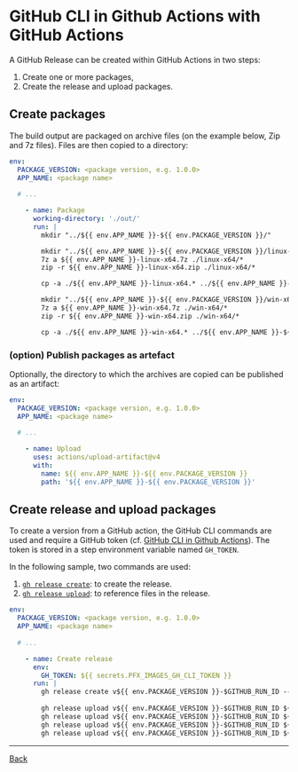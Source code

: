 # GitHub CLI in Github Actions with GitHub Actions

A GitHub Release can be created within GitHub Actions in two steps:

1. Create one or more packages,
1. Create the release and upload packages.

## Create packages

The build output are packaged on archive files (on the example below, Zip and 7z files). Files are then copied to a directory:

```yaml
env:
  PACKAGE_VERSION: <package version, e.g. 1.0.0>
  APP_NAME: <package name>
  
  # ...

    - name: Package
      working-directory: './out/'
      run: |
        mkdir "../${{ env.APP_NAME }}-${{ env.PACKAGE_VERSION }}/"

        mkdir "../${{ env.APP_NAME }}-${{ env.PACKAGE_VERSION }}/linux-x64/"
        7z a ${{ env.APP_NAME }}-linux-x64.7z ./linux-x64/*
        zip -r ${{ env.APP_NAME }}-linux-x64.zip ./linux-x64/*

        cp -a ./${{ env.APP_NAME }}-linux-x64.* ../${{ env.APP_NAME }}-${{ env.PACKAGE_VERSION }}/

        mkdir "../${{ env.APP_NAME }}-${{ env.PACKAGE_VERSION }}/win-x64/"
        7z a ${{ env.APP_NAME }}-win-x64.7z ./win-x64/*
        zip -r ${{ env.APP_NAME }}-win-x64.zip ./win-x64/*

        cp -a ./${{ env.APP_NAME }}-win-x64.* ../${{ env.APP_NAME }}-${{ env.PACKAGE_VERSION }}/
```

### (option) Publish packages as artefact

Optionally, the directory to which the archives are copied can be published as an artifact:

```yaml
env:
  PACKAGE_VERSION: <package version, e.g. 1.0.0>
  APP_NAME: <package name>
  
  # ...

    - name: Upload
      uses: actions/upload-artifact@v4
      with: 
        name: ${{ env.APP_NAME }}-${{ env.PACKAGE_VERSION }}
        path: '${{ env.APP_NAME }}-${{ env.PACKAGE_VERSION }}' 
```

## Create release and upload packages

To create a version from a GitHub action, the GitHub CLI commands are used and require a GitHub token (cf. [GitHub CLI in Github Actions](./GitHub_CLI_in_GitHub_Actions.md)). The token is stored in a step environment variable named `GH_TOKEN`.

In the following sample, two commands are used:

1. [`gh release create`](https://cli.github.com/manual/gh_release_create): to create the release.
1. [`gh release upload`](https://cli.github.com/manual/gh_release_upload): to reference files in the release.

```yaml
env:
  PACKAGE_VERSION: <package version, e.g. 1.0.0>
  APP_NAME: <package name>
  
  # ...

    - name: Create release
      env:
        GH_TOKEN: ${{ secrets.PFX_IMAGES_GH_CLI_TOKEN }}
      run: |
        gh release create v${{ env.PACKAGE_VERSION }}-$GITHUB_RUN_ID --target main --generate-notes 
        
        gh release upload v${{ env.PACKAGE_VERSION }}-$GITHUB_RUN_ID ${{ env.APP_NAME }}-${{ env.PACKAGE_VERSION }}/${{ env.APP_NAME }}-linux-x64.zip
        gh release upload v${{ env.PACKAGE_VERSION }}-$GITHUB_RUN_ID ${{ env.APP_NAME }}-${{ env.PACKAGE_VERSION }}/${{ env.APP_NAME }}-linux-x64.7z
        gh release upload v${{ env.PACKAGE_VERSION }}-$GITHUB_RUN_ID ${{ env.APP_NAME }}-${{ env.PACKAGE_VERSION }}/${{ env.APP_NAME }}-win-x64.zip
        gh release upload v${{ env.PACKAGE_VERSION }}-$GITHUB_RUN_ID ${{ env.APP_NAME }}-${{ env.PACKAGE_VERSION }}/${{ env.APP_NAME }}-win-x64.7z

```

---

[Back](../README.md)
